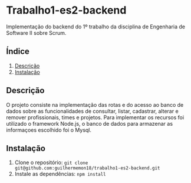 # Trabalho1-es2-backend
Implementação do backend do 1º trabalho da disciplina de Engenharia de Software II sobre Scrum.

## Índice

1. [Descrição](#descrição)
2. [Instalação](#instalação)


## Descrição

O projeto consiste na implementação das rotas e do acesso ao banco de dados sobre as funcionalidades de consultar, listar, cadastrar, alterar e remover profissionais, times e projetos.
Para implementar os recursos foi utilizado o framework Node.js, o banco de dados para armazenar as informaçoes escolhido foi o Mysql.

## Instalação

1. Clone o repositório: `git clone git@github.com:guilhermemon18/trabalho1-es2-backend.git`
2. Instale as dependências: `npm install`
